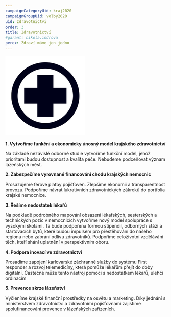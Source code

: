 ```yaml
---
campaignCategoryUid: kraj2020
campaignGroupUid: volby2020
uid: zdravotnictvi
order: 3
title: Zdravotnictví
#garant: nikola.indrova
perex: Zdraví máme jen jedno
---
```


![](/assets/img/program2020/03_zdravotnictvi.png)

**1.  Vytvoříme funkční a ekonomicky únosný model krajského zdravotnictví**
    
Na základě nezávislé odborné studie vytvoříme funkční model, jehož prioritami budou dostupnost a kvalita péče. Nebudeme podceňovat význam lázeňských měst.

**2.  Zabezpečíme vyrovnané financování chodu krajských nemocnic**

Prosazujeme férové platby pojišťoven. Zlepšíme ekonomii a transparentnost provozu. Podpoříme návrat lukrativních zdravotnických zákroků do portfolia krajské nemocnice.
    
**3.  Řešíme nedostatek lékařů**
 
 Na podkladě podrobného mapování obsazení lékařských, sesterských a technických pozic v nemocnicích vytvoříme nový model spolupráce s vysokými školami. Ta bude podpořena formou stipendií, odborných stáží a startovacích bytů, které budou impulsem pro přestěhování do našeho regionu nebo zabrání odlivu zdravotníků. Podpoříme celoživotní vzdělávání těch, kteří shání uplatnění v perspektivním oboru.
    

**4.  Podpora inovací ve zdravotnictví**
    
Prosadíme zapojení karlovarské záchranné služby do systému First responder a rozvoj telemedicíny, která pomůže lékařům přejít do doby digitální. Částečně může tento nástroj pomoci s nedostatkem lékařů, ulehčí ordinacím
    

**5.  Prevence skrze lázeňství**
    
Vyčleníme krajské finanční prostředky na osvětu a marketing. Díky jednání s ministerstvem zdravotnictví a zdravotními pojišťovnami zajistíme spolufinancování prevence v lázeňských zařízeních.
